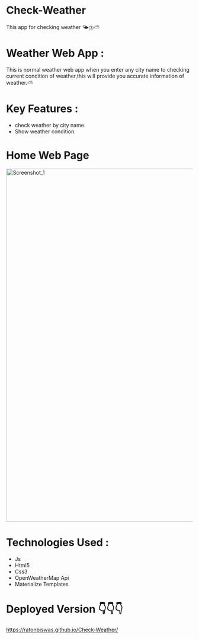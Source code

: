 # Check-Weather
This app for checking weather 🌤⛈⛅

# Weather Web App :
This is normal weather web app when you enter any city name to checking current condition of weather,this will provide you accurate information of weather.⛅



# Key Features :
<ul>
  <li>check weather by city name.</li>
  <li>Show weather condition.</li>
</ul>




# Home Web Page 
<img width="954" alt="Screenshot_1" src="https://user-images.githubusercontent.com/32263412/75620833-e35eb900-5bb7-11ea-96e7-69a4af71e279.png">




# Technologies Used :
<ul>
  <li>Js</li>
  <li>Html5</li>
  <li>Css3</li>
  <li>OpenWeatherMap Api</li>
  <li>Materialize Templates</li>
</ul>



# Deployed Version 👇👇👇
https://ratonbiswas.github.io/Check-Weather/
